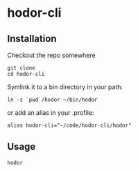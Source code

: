 # hodor-cli

## Installation

Checkout the repo somewhere

```
git clone 
cd hodor-cli
```

Symlink it to a bin directory in your path:
```
ln -s `pwd`/hodor ~/bin/hodor
```

or add an alias in your .profile:

```
alias hodor-cli="~/code/hodor-cli/hodor"
```

## Usage

`hodor`